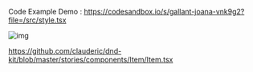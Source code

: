 Code Example Demo : https://codesandbox.io/s/gallant-joana-vnk9g2?file=/src/style.tsx

![img](./img.png=x300)

https://github.com/clauderic/dnd-kit/blob/master/stories/components/Item/Item.tsx
